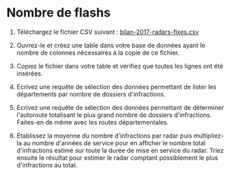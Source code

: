 # Nombre de flashs

1. Téléchargez le fichier CSV suivant : [bilan-2017-radars-fixes.csv](https://www.data.gouv.fr/fr/datasets/r/406a229e-78df-4a82-90dc-43a02a903c8a)

2. Ouvrez-le et créez une table dans votre base de données ayant le nombre de colonnes nécessaires à la copie de ce fichier.

3. Copiez le fichier dans votre table et vérifiez que toutes les lignes ont été insérées.

4. Ecrivez une requête de sélection des données permettant de lister les départements par nombre de dossiers d'infractions.

5. Ecrivez une requête de sélection des données permettant de déterminer l'autoroute totalisant le plus grand nombre de dossiers d'infractions. Faites-en de même avec les routes départementales.

6. Etablissez la moyenne du nombre d'infractions par radar puis multipliez-la au nombre d'années de service pour en afficher le nombre total d'infractions estimé sur toute la durée de mise en service du radar. Triez ensuite le résultat pour estimer le radar comptant possiblement le plus d'infractions au total.
